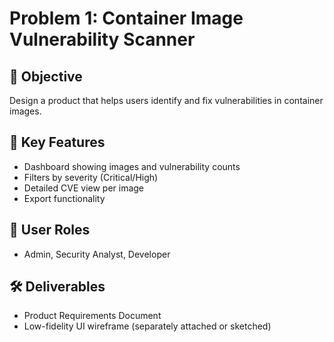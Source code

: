 # Problem 1: Container Image Vulnerability Scanner

## 📌 Objective
Design a product that helps users identify and fix vulnerabilities in container images.

## 📝 Key Features
- Dashboard showing images and vulnerability counts
- Filters by severity (Critical/High)
- Detailed CVE view per image
- Export functionality

## 🧠 User Roles
- Admin, Security Analyst, Developer

## 🛠️ Deliverables
- Product Requirements Document
- Low-fidelity UI wireframe (separately attached or sketched)